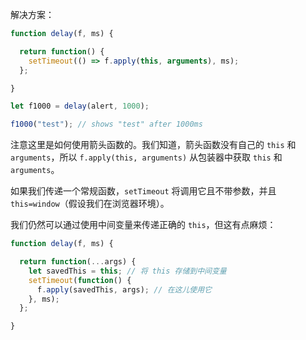 解决方案：

```js run demo
function delay(f, ms) {

  return function() {
    setTimeout(() => f.apply(this, arguments), ms);
  };

}

let f1000 = delay(alert, 1000);

f1000("test"); // shows "test" after 1000ms
```

注意这里是如何使用箭头函数的。我们知道，箭头函数没有自己的 `this` 和 `arguments`，所以 `f.apply(this, arguments)` 从包装器中获取 `this` 和 `arguments`。

如果我们传递一个常规函数，`setTimeout` 将调用它且不带参数，并且 `this=window`（假设我们在浏览器环境）。

我们仍然可以通过使用中间变量来传递正确的 `this`，但这有点麻烦：

```js
function delay(f, ms) {

  return function(...args) {
    let savedThis = this; // 将 this 存储到中间变量
    setTimeout(function() {
      f.apply(savedThis, args); // 在这儿使用它
    }, ms);
  };

}
```
